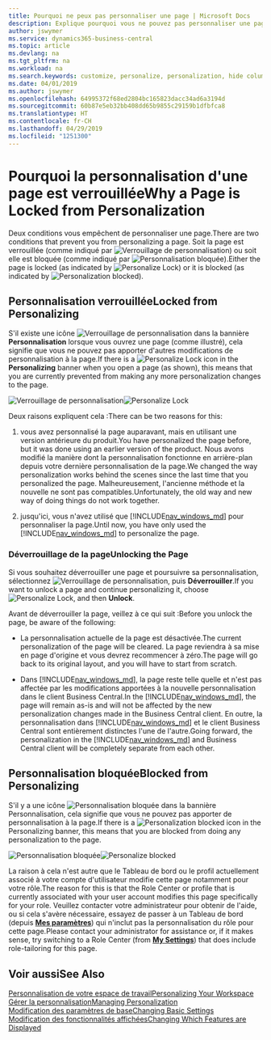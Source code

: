 ```yaml
---
title: Pourquoi ne peux pas personnaliser une page | Microsoft Docs
description: Explique pourquoi vous ne pouvez pas personnaliser une page et ce que vous pouvez faire pour la déverrouiller et pouvoir ainsi la personnaliser.
author: jswymer
ms.service: dynamics365-business-central
ms.topic: article
ms.devlang: na
ms.tgt_pltfrm: na
ms.workload: na
ms.search.keywords: customize, personalize, personalization, hide columns, remove fields, move fields
ms.date: 04/01/2019
ms.author: jswymer
ms.openlocfilehash: 64995372f68ed2804bc165823dacc34ad6a3194d
ms.sourcegitcommit: 60b87e5eb32bb408dd65b9855c29159b1dfbfca8
ms.translationtype: HT
ms.contentlocale: fr-CH
ms.lasthandoff: 04/29/2019
ms.locfileid: "1251300"
---
```

# <a name="why-a-page-is-locked-from-personalization"></a><span data-ttu-id="c4391-103">Pourquoi la personnalisation d'une page est verrouillée</span><span class="sxs-lookup"><span data-stu-id="c4391-103">Why a Page is Locked from Personalization</span></span>

<span data-ttu-id="c4391-104">Deux conditions vous empêchent de personnaliser une page.</span><span class="sxs-lookup"><span data-stu-id="c4391-104">There are two conditions that prevent you from personalizing a page.</span></span> <span data-ttu-id="c4391-105">Soit la page est verrouillée (comme indiqué par ![Verrouillage de personnalisation](media/personalization-lock-icon.png "Verrouillage de personnalisation")) ou soit elle est bloquée (comme indiqué par ![Personnalisation bloquée](media/personalization-blocked-icon.png "Personnalisation bloquée")).</span><span class="sxs-lookup"><span data-stu-id="c4391-105">Either the page is locked (as indicated by ![Personalize Lock](media/personalization-lock-icon.png "Personalize lock")) or it is blocked (as indicated by ![Personalization blocked](media/personalization-blocked-icon.png "Personalization blocked")).</span></span>

## <a name="locked-from-personalizing"></a><span data-ttu-id="c4391-106">Personnalisation verrouillée</span><span class="sxs-lookup"><span data-stu-id="c4391-106">Locked from Personalizing</span></span>

<span data-ttu-id="c4391-107">S'il existe une icône ![Verrouillage de personnalisation](media/personalization-lock-icon.png "Verrouillage de personnalisation") dans la bannière **Personnalisation** lorsque vous ouvrez une page (comme illustré), cela signifie que vous ne pouvez pas apporter d'autres modifications de personnalisation à la page.</span><span class="sxs-lookup"><span data-stu-id="c4391-107">If there is a ![Personalize Lock](media/personalization-lock-icon.png "Personalize lock") icon in the **Personalizing** banner when you open a page (as shown), this means that you are currently prevented from making any more personalization changes to the page.</span></span>

<span data-ttu-id="c4391-108">![Verrouillage de personnalisation](media/personalization-locked.png "Verrouillage de personnalisation")</span><span class="sxs-lookup"><span data-stu-id="c4391-108">![Personalize Lock](media/personalization-locked.png "Personalize lock")</span></span>


<!-- This is because we changed the way personalization works behind the scenes since the last time that you personalized the page. Unfortunately, the old way and new of doing things do not work together.

The page currently includes the last personalization changes that you made. If you want to continue personalizing the page, then you can choose the lock icon and then **Unlock**. Just be aware that if you choose to unlock the page, the current personalization of the page will be cleared, and you will have to start from scratch.
-->

<span data-ttu-id="c4391-109">Deux raisons expliquent cela :</span><span class="sxs-lookup"><span data-stu-id="c4391-109">There can be two reasons for this:</span></span>

1. <span data-ttu-id="c4391-110">vous avez personnalisé la page auparavant, mais en utilisant une version antérieure du produit.</span><span class="sxs-lookup"><span data-stu-id="c4391-110">You have personalized the page before, but it was done using an earlier version of the product.</span></span> <span data-ttu-id="c4391-111">Nous avons modifié la manière dont la personnalisation fonctionne en arrière-plan depuis votre dernière personnalisation de la page.</span><span class="sxs-lookup"><span data-stu-id="c4391-111">We changed the way personalization works behind the scenes since the last time that you personalized the page.</span></span> <span data-ttu-id="c4391-112">Malheureusement, l'ancienne méthode et la nouvelle ne sont pas compatibles.</span><span class="sxs-lookup"><span data-stu-id="c4391-112">Unfortunately, the old way and new way of doing things do not work together.</span></span>

2. <span data-ttu-id="c4391-113">jusqu'ici, vous n'avez utilisé que [!INCLUDE[nav_windows_md](includes/nav_windows_md.md)] pour personnaliser la page.</span><span class="sxs-lookup"><span data-stu-id="c4391-113">Until now, you have only used the [!INCLUDE[nav_windows_md](includes/nav_windows_md.md)] to personalize the page.</span></span>

### <a name="unlocking-the-page"></a><span data-ttu-id="c4391-114">Déverrouillage de la page</span><span class="sxs-lookup"><span data-stu-id="c4391-114">Unlocking the Page</span></span>

<span data-ttu-id="c4391-115">Si vous souhaitez déverrouiller une page et poursuivre sa personnalisation, sélectionnez ![Verrouillage de personnalisation](media/personalization-lock-icon.png "Verrouillage de personnalisation"), puis **Déverrouiller**.</span><span class="sxs-lookup"><span data-stu-id="c4391-115">If you want to unlock a page and continue personalizing it, choose ![Personalize Lock](media/personalization-lock-icon.png "Personalize lock"), and then **Unlock**.</span></span>  

<span data-ttu-id="c4391-116">Avant de déverrouiller la page, veillez à ce qui suit :</span><span class="sxs-lookup"><span data-stu-id="c4391-116">Before you unlock the page, be aware of the following:</span></span>

- <span data-ttu-id="c4391-117">La personnalisation actuelle de la page est désactivée.</span><span class="sxs-lookup"><span data-stu-id="c4391-117">The current personalization of the page will be cleared.</span></span> <span data-ttu-id="c4391-118">La page reviendra à sa mise en page d'origine et vous devrez recommencer à zéro.</span><span class="sxs-lookup"><span data-stu-id="c4391-118">The page will go back to its original layout, and you will have to start from scratch.</span></span>

- <span data-ttu-id="c4391-119">Dans [!INCLUDE[nav_windows_md](includes/nav_windows_md.md)], la page reste telle quelle et n'est pas affectée par les modifications apportées à la nouvelle personnalisation dans le client Business Central.</span><span class="sxs-lookup"><span data-stu-id="c4391-119">In the [!INCLUDE[nav_windows_md](includes/nav_windows_md.md)], the page will remain as-is and will not be affected by the new personalization changes made in the Business Central client.</span></span> <span data-ttu-id="c4391-120">En outre, la personnalisation dans [!INCLUDE[nav_windows_md](includes/nav_windows_md.md)] et le client Business Central sont entièrement distinctes l'une de l'autre.</span><span class="sxs-lookup"><span data-stu-id="c4391-120">Going forward, the personalization in the [!INCLUDE[nav_windows_md](includes/nav_windows_md.md)] and Business Central client will be completely separate from each other.</span></span>

## <a name="blocked-from-personalizing"></a><span data-ttu-id="c4391-121">Personnalisation bloquée</span><span class="sxs-lookup"><span data-stu-id="c4391-121">Blocked from Personalizing</span></span>

<span data-ttu-id="c4391-122">S'il y a une icône ![Personnalisation bloquée](media/personalization-blocked-icon.png "Personnalisation bloquée") dans la bannière Personnalisation, cela signifie que vous ne pouvez pas apporter de personnalisation à la page.</span><span class="sxs-lookup"><span data-stu-id="c4391-122">If there is a ![Personalization blocked](media/personalization-blocked-icon.png "Personalization blocked") icon in the Personalizing banner, this means that you are blocked from doing any personalization to the page.</span></span>

<span data-ttu-id="c4391-123">![Personnalisation bloquée](media/personalization-blocked.png "Verrouillage de personnalisation")</span><span class="sxs-lookup"><span data-stu-id="c4391-123">![Personalize blocked](media/personalization-blocked.png "Personalize lock")</span></span>

<span data-ttu-id="c4391-124">La raison à cela n'est autre que le Tableau de bord ou le profil actuellement associé à votre compte d'utilisateur modifie cette page notamment pour votre rôle.</span><span class="sxs-lookup"><span data-stu-id="c4391-124">The reason for this is that the Role Center or profile that is currently associated with your user account modifies this page specifically for your role.</span></span> <span data-ttu-id="c4391-125">Veuillez contacter votre administrateur pour obtenir de l'aide, ou si cela s'avère nécessaire, essayez de passer à un Tableau de bord (depuis [**Mes paramètres**](https://businesscentral.dynamics.com?page=9176 "Accéder directement à votre page Paramètres d'utilisateur dans Business Central")) qui n'inclut pas la personnalisation du rôle pour cette page.</span><span class="sxs-lookup"><span data-stu-id="c4391-125">Please contact your administrator for assistance or, if it makes sense, try switching to a Role Center (from  [**My Settings**](https://businesscentral.dynamics.com?page=9176 "Go directly to your user settings page in Business Central")) that does include role-tailoring for this page.</span></span>

## <a name="see-also"></a><span data-ttu-id="c4391-126">Voir aussi</span><span class="sxs-lookup"><span data-stu-id="c4391-126">See Also</span></span>
[<span data-ttu-id="c4391-127">Personnalisation de votre espace de travail</span><span class="sxs-lookup"><span data-stu-id="c4391-127">Personalizing Your Workspace</span></span>](ui-personalization-manage.md)  
[<span data-ttu-id="c4391-128">Gérer la personnalisation</span><span class="sxs-lookup"><span data-stu-id="c4391-128">Managing Personalization</span></span>](ui-personalization-manage.md)  
[<span data-ttu-id="c4391-129">Modification des paramètres de base</span><span class="sxs-lookup"><span data-stu-id="c4391-129">Changing Basic Settings</span></span>](ui-change-basic-settings.md)  
[<span data-ttu-id="c4391-130">Modification des fonctionnalités affichées</span><span class="sxs-lookup"><span data-stu-id="c4391-130">Changing Which Features are Displayed</span></span>](ui-experiences.md)  
